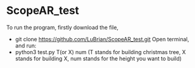 # ScopeAR_test

To run the program, firstly download the file,
- git clone https://github.com/LuBrian/ScopeAR_test.git
Open terminal, and run:
- python3 test.py T(or X) num
(T stands for building christmas tree, X stands for building X, num stands for the height you want to build)
